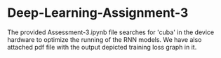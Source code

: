 # Deep-Learning-Assignment-3

The provided Assessment-3.ipynb file searches for 'cuba' in the device hardware to optimize the running of the RNN models. We have also attached pdf file with the output depicted training loss graph in it.

